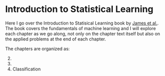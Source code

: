 # Introduction to Statistical Learning

Here I go over the Introduction to Statisical Learning book by [James et al.](https://www.amazon.com/Introduction-Statistical-Learning-Applications-Statistics/dp/1461471370/ref=asc_df_1461471370/?tag=hyprod-20&linkCode=df0&hvadid=312140868236&hvpos=1o1&hvnetw=g&hvrand=15800157718187561764&hvpone=&hvptwo=&hvqmt=&hvdev=c&hvdvcmdl=&hvlocint=&hvlocphy=9001853&hvtargid=pla-406475557655&psc=1). The book covers the fundamentals of machine learning and I will explore each chapter as we go along, not only on the chapter text itself but also on the applied problems at the end of each chapter. 

The chapters are organized as:

  2.
  3. 
  4. Classification
  

